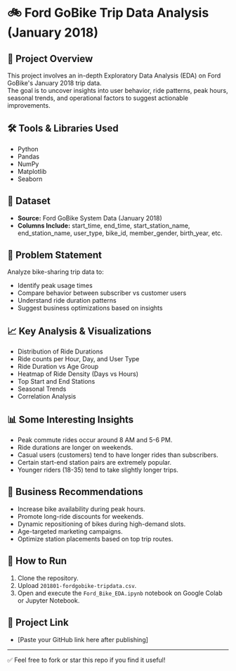# 🚲 Ford GoBike Trip Data Analysis (January 2018)

## 📌 Project Overview
This project involves an in-depth Exploratory Data Analysis (EDA) on Ford GoBike's January 2018 trip data.  
The goal is to uncover insights into user behavior, ride patterns, peak hours, seasonal trends, and operational factors to suggest actionable improvements.

## 🛠️ Tools & Libraries Used
- Python
- Pandas
- NumPy
- Matplotlib
- Seaborn

## 📂 Dataset
- **Source:** Ford GoBike System Data (January 2018)
- **Columns Include:** start_time, end_time, start_station_name, end_station_name, user_type, bike_id, member_gender, birth_year, etc.

## 🎯 Problem Statement
Analyze bike-sharing trip data to:
- Identify peak usage times
- Compare behavior between subscriber vs customer users
- Understand ride duration patterns
- Suggest business optimizations based on insights

## 📈 Key Analysis & Visualizations
- Distribution of Ride Durations
- Ride counts per Hour, Day, and User Type
- Ride Duration vs Age Group
- Heatmap of Ride Density (Days vs Hours)
- Top Start and End Stations
- Seasonal Trends
- Correlation Analysis

## 📊 Some Interesting Insights
- Peak commute rides occur around 8 AM and 5-6 PM.
- Ride durations are longer on weekends.
- Casual users (customers) tend to have longer rides than subscribers.
- Certain start-end station pairs are extremely popular.
- Younger riders (18-35) tend to take slightly longer trips.

## 🛒 Business Recommendations
- Increase bike availability during peak hours.
- Promote long-ride discounts for weekends.
- Dynamic repositioning of bikes during high-demand slots.
- Age-targeted marketing campaigns.
- Optimize station placements based on top trip routes.

## 📎 How to Run
1. Clone the repository.
2. Upload `201801-fordgobike-tripdata.csv`.
3. Open and execute the `Ford_Bike_EDA.ipynb` notebook on Google Colab or Jupyter Notebook.

## 🔗 Project Link
- [Paste your GitHub link here after publishing]

---

✅ Feel free to fork or star this repo if you find it useful!

